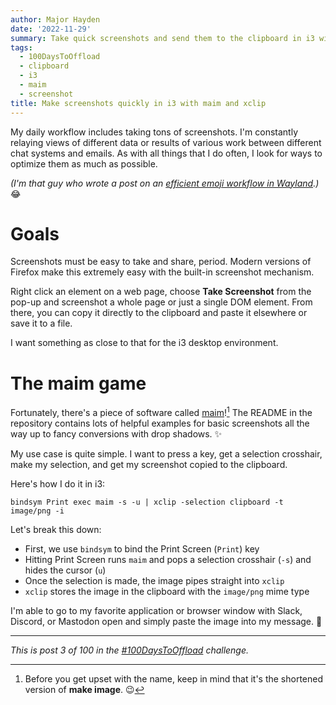 ```yaml
---
author: Major Hayden
date: '2022-11-29'
summary: Take quick screenshots and send them to the clipboard in i3 with maim. 📸 
tags:
  - 100DaysToOffload
  - clipboard
  - i3
  - maim
  - screenshot
title: Make screenshots quickly in i3 with maim and xclip 
---
```


My daily workflow includes taking tons of screenshots.
I'm constantly relaying views of different data or results of various work between different chat systems and emails.
As with all things that I do often, I look for ways to optimize them as much as possible.

_(I'm that guy who wrote a post on an [efficient emoji workflow in Wayland](/2022/05/27/efficient-emoji-experience-in-wayland/).)_ 😂

# Goals

Screenshots must be easy to take and share, period.
Modern versions of Firefox make this extremely easy with the built-in screenshot mechanism.

Right click an element on a web page, choose **Take Screenshot** from the pop-up and screenshot a whole page or just a single DOM element.
From there, you can copy it directly to the clipboard and paste it elsewhere or save it to a file.

I want something as close to that for the i3 desktop environment.

# The maim game

Fortunately, there's a piece of software called [maim](https://github.com/naelstrof/maim)![^maimname]
The README in the repository contains lots of helpful examples for basic screenshots all the way up to fancy conversions with drop shadows. ✨

My use case is quite simple.
I want to press a key, get a selection crosshair, make my selection, and get my screenshot copied to the clipboard.

Here's how I do it in i3:

```text
bindsym Print exec maim -s -u | xclip -selection clipboard -t image/png -i
```

Let's break this down:

* First, we use `bindsym` to bind the Print Screen (`Print`) key
* Hitting Print Screen runs `maim` and pops a selection crosshair (`-s`) and hides the cursor (`u`)
* Once the selection is made, the image pipes straight into `xclip`
* `xclip` stores the image in the clipboard with the `image/png` mime type

I'm able to go to my favorite application or browser window with Slack, Discord, or Mastodon open and simply paste the image into my message. 🏁

[^maimname]: Before you get upset with the name, keep in mind that it's the shortened version of **make image**. 😉

----
_This is post 3 of 100 in the [#100DaysToOffload](/p/100-days-to-offload/) challenge._
